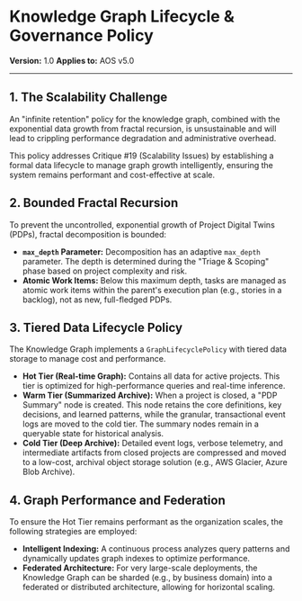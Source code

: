 # Knowledge Graph Lifecycle & Governance Policy

**Version:** 1.0
**Applies to:** AOS v5.0

---

## 1. The Scalability Challenge

An "infinite retention" policy for the knowledge graph, combined with the exponential data growth from fractal recursion, is unsustainable and will lead to crippling performance degradation and administrative overhead.

This policy addresses Critique #19 (Scalability Issues) by establishing a formal data lifecycle to manage graph growth intelligently, ensuring the system remains performant and cost-effective at scale.

## 2. Bounded Fractal Recursion

To prevent the uncontrolled, exponential growth of Project Digital Twins (PDPs), fractal decomposition is bounded:

*   **`max_depth` Parameter:** Decomposition has an adaptive `max_depth` parameter. The depth is determined during the "Triage & Scoping" phase based on project complexity and risk.
*   **Atomic Work Items:** Below this maximum depth, tasks are managed as atomic work items within the parent's execution plan (e.g., stories in a backlog), not as new, full-fledged PDPs.

## 3. Tiered Data Lifecycle Policy

The Knowledge Graph implements a `GraphLifecyclePolicy` with tiered data storage to manage cost and performance.

*   **Hot Tier (Real-time Graph):** Contains all data for active projects. This tier is optimized for high-performance queries and real-time inference.
*   **Warm Tier (Summarized Archive):** When a project is closed, a "PDP Summary" node is created. This node retains the core definitions, key decisions, and learned patterns, while the granular, transactional event logs are moved to the cold tier. The summary nodes remain in a queryable state for historical analysis.
*   **Cold Tier (Deep Archive):** Detailed event logs, verbose telemetry, and intermediate artifacts from closed projects are compressed and moved to a low-cost, archival object storage solution (e.g., AWS Glacier, Azure Blob Archive).

## 4. Graph Performance and Federation

To ensure the Hot Tier remains performant as the organization scales, the following strategies are employed:

*   **Intelligent Indexing:** A continuous process analyzes query patterns and dynamically updates graph indexes to optimize performance.
*   **Federated Architecture:** For very large-scale deployments, the Knowledge Graph can be sharded (e.g., by business domain) into a federated or distributed architecture, allowing for horizontal scaling. 
